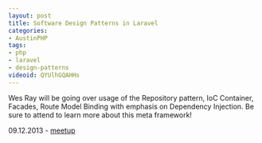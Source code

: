 ```yaml
---
layout: post
title: Software Design Patterns in Laravel
categories:
- AustinPHP
tags:
- php
- laravel
- design-patterns
videoid: QYUlhGQAHHs
---
```



<p>
Wes Ray will be going over usage of the Repository pattern, IoC Container, Facades, Route Model Binding with emphasis on Dependency Injection. Be sure to attend to learn more about this meta framework!
</p>


<p>
09.12.2013 - <a href="http://www.meetup.com/austinphp/events/133860172/">meetup</a>
</p>
